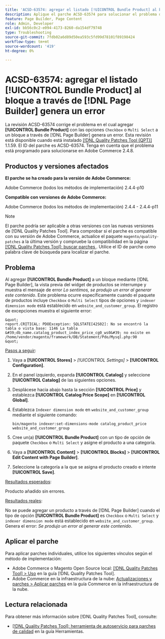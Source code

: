 ```yaml
---
title: 'ACSD-63574: agregar el listado [!UICONTROL Bundle Product] al bloque mediante  [!DNL Page Builder] genera un error'
description: Aplique el parche ACSD-63574 para solucionar el problema de Adobe Commerce donde al agregar **[!UICONTROL Bundle Product]** con las opciones "Checkbox" o "Multi Select" a un bloque a través de  [!DNL Page Builder] se genera un error.
feature: Page Builder, Page Content
role: Admin, Developer
exl-id: bb56c0c2-e094-4173-8260-da154df79748
type: Troubleshooting
source-git-commit: 7fdb02a6d89d50ea593c5fd99d78101f89198424
workflow-type: tm+mt
source-wordcount: '419'
ht-degree: 0%

---
```


# ACSD-63574: agregar el listado [!UICONTROL Bundle Product] al bloque a través de [!DNL Page Builder] genera un error

La revisión ACSD-63574 corrige el problema en el cual agregar **[!UICONTROL Bundle Product]** con las opciones `Checkbox` o `Multi Select` a un bloque a través de [!DNL Page Builder] genera un error. Esta revisión está disponible cuando está instalado [[!DNL Quality Patches Tool (QPT)]](/help/tools/quality-patches-tool/quality-patches-tool-to-self-serve-quality-patches.md) 1.1.59. El ID del parche es ACSD-63574. Tenga en cuenta que el problema está programado para solucionarse en Adobe Commerce 2.4.8.

## Productos y versiones afectados

**El parche se ha creado para la versión de Adobe Commerce:**

Adobe Commerce (todos los métodos de implementación) 2.4.4-p10

**Compatible con versiones de Adobe Commerce:**

Adobe Commerce (todos los métodos de implementación) 2.4.4 - 2.4.4-p11

>[!NOTE]
>
>El parche podría ser aplicable a otras versiones con las nuevas versiones de [!DNL Quality Patches Tool]. Para comprobar si el parche es compatible con su versión de Adobe Commerce, actualice el paquete `magento/quality-patches` a la última versión y compruebe la compatibilidad en la página [[!DNL Quality Patches Tool]: buscar parches ](https://experienceleague.adobe.com/tools/commerce-quality-patches/index.html). Utilice el ID de parche como palabra clave de búsqueda para localizar el parche.

## Problema

Al agregar **[!UICONTROL Bundle Product]** a un bloque mediante [!DNL Page Builder], la vista previa del widget de productos se interrumpe y muestra el mensaje de error *Lo sentimos, se produjo un error al generar este contenido*. Este problema ocurre específicamente cuando el paquete de productos incluye `Checkbox` o `Multi Select` tipos de opciones y `indexer dimension mode` está establecido en `website_and_customer_group`. El registro de excepciones muestra el siguiente error:

    &quot;
    report.CRITICAL: PDOException: SQLSTATE[42S02]: No se encontró la tabla o vista base: 1146 La tabla &#39;db_name.catalog_product_index_price_cg0_ws0&#39; no existe en /home/vendor/magento/framework/DB/Statement/Pdo/Mysql.php:90
    &quot;

<u>Pasos a seguir</u>:

1. Vaya a **[!UICONTROL Stores]** > *[!UICONTROL Settings]* > **[!UICONTROL Configuration]**.
1. En el panel izquierdo, expanda **[!UICONTROL Catalog]** y seleccione **[!UICONTROL Catalog]** de las siguientes opciones.
1. Desplácese hacia abajo hasta la sección **[!UICONTROL Price]** y establezca **[!UICONTROL Catalog Price Scope]** en **[!UICONTROL Global]**.
1. Establezca `Indexer dimension mode` en `website_and_customer_group` mediante el siguiente comando:

   `bin/magento indexer:set-dimensions-mode catalog_product_price website_and_customer_group`

1. Cree un(a) **[!UICONTROL Bundle Product]** con un tipo de opción de paquete `Checkbox` o `Multi Select` y asigne el producto a una categoría.
1. Vaya a **[!UICONTROL Content]** > **[!UICONTROL Blocks]** > **[!UICONTROL Edit Content with Page Builder]**.
1. Seleccione la categoría a la que se asigna el producto creado e intente **[!UICONTROL Save]**.

<u>Resultados esperados</u>:

Producto añadido sin errores.

<u>Resultados reales</u>:

No se puede agregar un producto a través de [!DNL Page Builder] cuando el tipo de opción **[!UICONTROL Bundle Product]** es `Checkbox` o `Multi Select` y `indexer dimension mode` está establecido en `website_and_customer_group`. Genera el error: *Se produjo un error al generar este contenido*.


## Aplicar el parche

Para aplicar parches individuales, utilice los siguientes vínculos según el método de implementación:

* Adobe Commerce o Magento Open Source local: [[!DNL Quality Patches Tool] > Uso](/help/tools/quality-patches-tool/usage.md) en la guía [!DNL Quality Patches Tool].
* Adobe Commerce en la infraestructura de la nube: [Actualizaciones y parches > Aplicar parches](https://experienceleague.adobe.com/docs/commerce-cloud-service/user-guide/develop/upgrade/apply-patches.html) en la guía Commerce en la infraestructura de la nube.


## Lectura relacionada

Para obtener más información sobre [!DNL Quality Patches Tool], consulte:

* [[!DNL Quality Patches Tool]: herramienta de autoservicio para parches de calidad](/help/tools/quality-patches-tool/quality-patches-tool-to-self-serve-quality-patches.md) en la guía Herramientas.
